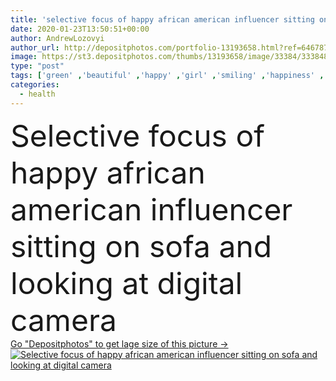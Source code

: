 ```yaml
---
title: 'selective focus of happy african american influencer sitting on sofa and looking at digital camera '
date: 2020-01-23T13:50:51+00:00
author: AndrewLozovyi
author_url: http://depositphotos.com/portfolio-13193658.html?ref=64678756
image: https://st3.depositphotos.com/thumbs/13193658/image/33384/333848128/api_thumb_450.jpg?forcejpeg=true
type: "post"
tags: ['green' ,'beautiful' ,'happy' ,'girl' ,'smiling' ,'happiness' ,'cheerful' ,'smile' ,'plants' ,'flora' ,'health' ,'medicine' ,'healthcare' ,'medical' ,'emotion' ,'home' ,'woman' ,'emotional' ,'broadcast' ,'curly' ,'dentistry' ,'looking' ,'indoors' ,'online' ,'attractive' ,'positive' ,'tripod' ,'streaming' ,'rack' ,'Medicare' ,'blogger' ,'blogging' ,'braces' ,'one person' ,'selective focus' ,'young adult' ,'black woman' ,'african american' ,'digital camera' ,'dental care' ,'vlog' ,'vlogger' ,'influencer' ,'video blog' ,'video blogger' ]
categories: 
  - health
---
```

<div aling="center">
            <font size="60"> Selective focus of happy african american influencer sitting on sofa and looking at digital camera</font>   
</div>
<div>
    <a href='https://depositphotos.com/333848128/stock-photo-selective-focus-happy-african-american.html?ref=64678756' target=_blank > Go "Depositphotos" to get lage size of this picture ->
        <img href='https://depositphotos.com/333848128/stock-photo-selective-focus-happy-african-american.html?ref=64678756' src='https://st3.depositphotos.com/13193658/33384/i/950/depositphotos_333848128-stock-photo-selective-focus-happy-african-american.jpg?forcejpeg=true' alt='Selective focus of happy african american influencer sitting on sofa and looking at digital camera' >
    </a>
</div>
